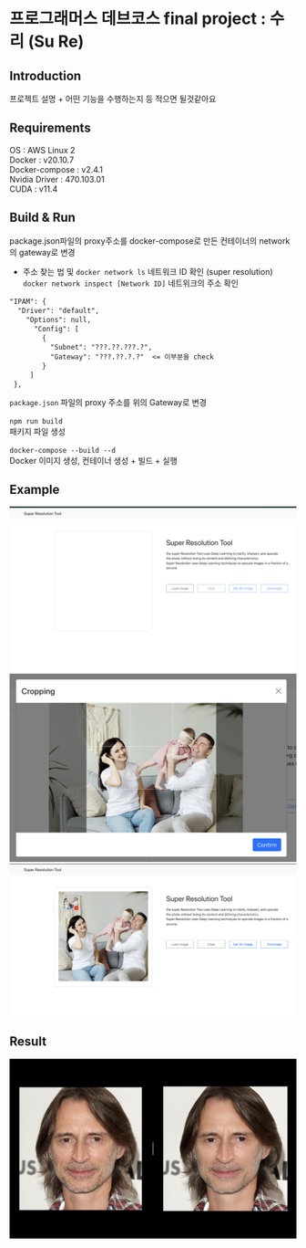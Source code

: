 # 프로그래머스 데브코스 final project : 수리 (Su Re)


## Introduction
프로젝트 설명 + 어떤 기능을 수행하는지 등 적으면 될것같아요


## Requirements
OS : AWS Linux 2  
Docker : v20.10.7  
Docker-compose : v2.4.1  
Nvidia Driver : 470.103.01    
CUDA : v11.4



## Build & Run
package.json파일의 proxy주소를 docker-compose로 만든 컨테이너의 network 의 gateway로 변경  
- 주소 찾는 법 및 
`docker network ls` 네트워크 ID 확인 (super resolution)  
`docker network inspect [Network ID]` 네트위크의 주소 확인  
```
"IPAM": {  
  "Driver": "default",  
    "Options": null,  
      "Config": [  
        {  
          "Subnet": "???.??.???.?",  
          "Gateway": "???.??.?.?"  <= 이부분을 check
        }  
     ]  
 },  
 ```
 
 `package.json` 파일의 proxy 주소를 위의 Gateway로 변경
 

`npm run build`  
패키지 파일 생성


`docker-compose --build --d`  
Docker 이미지 생성, 컨테이너 생성 + 빌드 + 실행  




## Example
![Example](./Images/example.png)
![Crop](./Images/Crop.png)
![Load](./Images/Load.png)


## Result
![Compare](./Images/compare.png)

